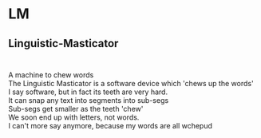 # LM<br>
## Linguistic-Masticator<br><br>
A machine to chew words<br> 
The Linguistic Masticator is a software device which 'chews up the words' <br>
I say software, but in fact its teeth are very hard. <br>
It can snap any text into segments into sub-segs <br>
Sub-segs get smaller as the teeth 'chew' <br>
We soon end up with letters, not words. <br>
I can't more say anymore, because my words are all wchepud<br>

